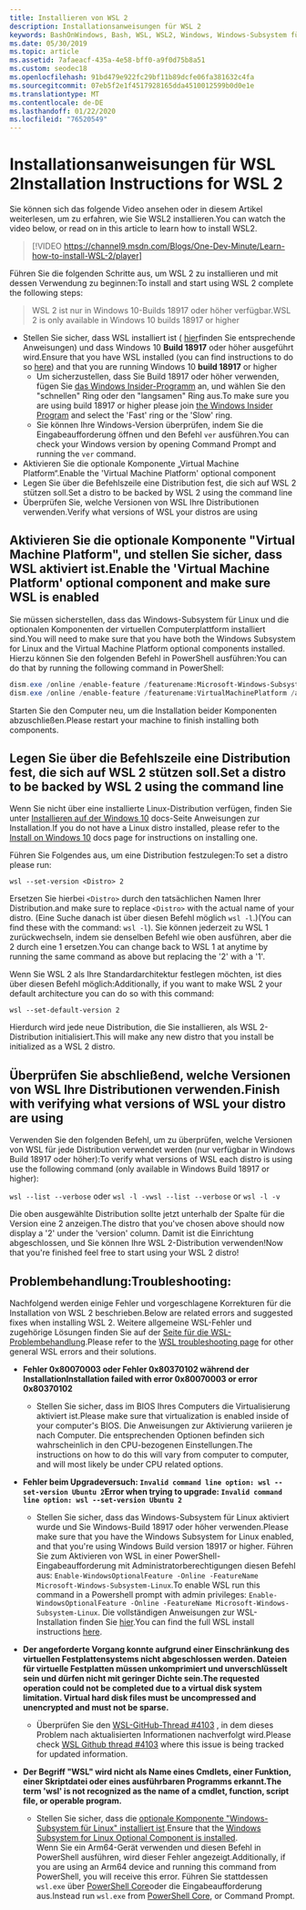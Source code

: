 ```yaml
---
title: Installieren von WSL 2
description: Installationsanweisungen für WSL 2
keywords: BashOnWindows, Bash, WSL, WSL2, Windows, Windows-Subsystem für Linux, Windows-Subsystem, Ubuntu, Debian, Suse, Windows 10, Installation, installieren
ms.date: 05/30/2019
ms.topic: article
ms.assetid: 7afaeacf-435a-4e58-bff0-a9f0d75b8a51
ms.custom: seodec18
ms.openlocfilehash: 91bd479e922fc29bf11b89dcfe06fa381632c4fa
ms.sourcegitcommit: 07eb5f2e1f4517928165dda4510012599b0d0e1e
ms.translationtype: MT
ms.contentlocale: de-DE
ms.lasthandoff: 01/22/2020
ms.locfileid: "76520549"
---
```

# <a name="installation-instructions-for-wsl-2"></a><span data-ttu-id="ea9ec-104">Installationsanweisungen für WSL 2</span><span class="sxs-lookup"><span data-stu-id="ea9ec-104">Installation Instructions for WSL 2</span></span>

<span data-ttu-id="ea9ec-105">Sie können sich das folgende Video ansehen oder in diesem Artikel weiterlesen, um zu erfahren, wie Sie WSL2 installieren.</span><span class="sxs-lookup"><span data-stu-id="ea9ec-105">You can watch the video below, or read on in this article to learn how to install WSL2.</span></span> 

> [!VIDEO https://channel9.msdn.com/Blogs/One-Dev-Minute/Learn-how-to-install-WSL-2/player]

<span data-ttu-id="ea9ec-106">Führen Sie die folgenden Schritte aus, um WSL 2 zu installieren und mit dessen Verwendung zu beginnen:</span><span class="sxs-lookup"><span data-stu-id="ea9ec-106">To install and start using WSL 2 complete the following steps:</span></span>

> <span data-ttu-id="ea9ec-107">WSL 2 ist nur in Windows 10-Builds 18917 oder höher verfügbar.</span><span class="sxs-lookup"><span data-stu-id="ea9ec-107">WSL 2 is only available in Windows 10 builds 18917 or higher</span></span>

- <span data-ttu-id="ea9ec-108">Stellen Sie sicher, dass WSL installiert ist ( [hier](./install-win10.md)finden Sie entsprechende Anweisungen) und dass Windows 10 **Build 18917** oder höher ausgeführt wird.</span><span class="sxs-lookup"><span data-stu-id="ea9ec-108">Ensure that you have WSL installed (you can find instructions to do so [here](./install-win10.md)) and that you are running Windows 10 **build 18917** or higher</span></span>
   - <span data-ttu-id="ea9ec-109">Um sicherzustellen, dass Sie Build 18917 oder höher verwenden, fügen Sie [das Windows Insider-Programm](https://insider.windows.com/en-us/) an, und wählen Sie den "schnellen" Ring oder den "langsamen" Ring aus.</span><span class="sxs-lookup"><span data-stu-id="ea9ec-109">To make sure you are using build 18917 or higher please join [the Windows Insider Program](https://insider.windows.com/en-us/) and select the 'Fast' ring or the 'Slow' ring.</span></span> 
   - <span data-ttu-id="ea9ec-110">Sie können Ihre Windows-Version überprüfen, indem Sie die Eingabeaufforderung öffnen und den Befehl `ver` ausführen.</span><span class="sxs-lookup"><span data-stu-id="ea9ec-110">You can check your Windows version by opening Command Prompt and running the `ver` command.</span></span>
- <span data-ttu-id="ea9ec-111">Aktivieren Sie die optionale Komponente „Virtual Machine Platform“.</span><span class="sxs-lookup"><span data-stu-id="ea9ec-111">Enable the 'Virtual Machine Platform' optional component</span></span>
- <span data-ttu-id="ea9ec-112">Legen Sie über die Befehlszeile eine Distribution fest, die sich auf WSL 2 stützen soll.</span><span class="sxs-lookup"><span data-stu-id="ea9ec-112">Set a distro to be backed by WSL 2 using the command line</span></span>
- <span data-ttu-id="ea9ec-113">Überprüfen Sie, welche Versionen von WSL Ihre Distributionen verwenden.</span><span class="sxs-lookup"><span data-stu-id="ea9ec-113">Verify what versions of WSL your distros are using</span></span>

## <a name="enable-the-virtual-machine-platform-optional-component-and-make-sure-wsl-is-enabled"></a><span data-ttu-id="ea9ec-114">Aktivieren Sie die optionale Komponente "Virtual Machine Platform", und stellen Sie sicher, dass WSL aktiviert ist.</span><span class="sxs-lookup"><span data-stu-id="ea9ec-114">Enable the 'Virtual Machine Platform' optional component and make sure WSL is enabled</span></span>

<span data-ttu-id="ea9ec-115">Sie müssen sicherstellen, dass das Windows-Subsystem für Linux und die optionalen Komponenten der virtuellen Computerplattform installiert sind.</span><span class="sxs-lookup"><span data-stu-id="ea9ec-115">You will need to make sure that you have both the Windows Subsystem for Linux and the Virtual Machine Platform optional components installed.</span></span> <span data-ttu-id="ea9ec-116">Hierzu können Sie den folgenden Befehl in PowerShell ausführen:</span><span class="sxs-lookup"><span data-stu-id="ea9ec-116">You can do that by running the following command in PowerShell:</span></span> 

```powershell
dism.exe /online /enable-feature /featurename:Microsoft-Windows-Subsystem-Linux /all /norestart
dism.exe /online /enable-feature /featurename:VirtualMachinePlatform /all /norestart
```

<span data-ttu-id="ea9ec-117">Starten Sie den Computer neu, um die Installation beider Komponenten abzuschließen.</span><span class="sxs-lookup"><span data-stu-id="ea9ec-117">Please restart your machine to finish installing both components.</span></span>


## <a name="set-a-distro-to-be-backed-by-wsl-2-using-the-command-line"></a><span data-ttu-id="ea9ec-118">Legen Sie über die Befehlszeile eine Distribution fest, die sich auf WSL 2 stützen soll.</span><span class="sxs-lookup"><span data-stu-id="ea9ec-118">Set a distro to be backed by WSL 2 using the command line</span></span>

<span data-ttu-id="ea9ec-119">Wenn Sie nicht über eine installierte Linux-Distribution verfügen, finden Sie unter [Installieren auf der Windows 10](./install-win10.md#install-your-linux-distribution-of-choice) docs-Seite Anweisungen zur Installation.</span><span class="sxs-lookup"><span data-stu-id="ea9ec-119">If you do not have a Linux distro installed, please refer to the [Install on Windows 10](./install-win10.md#install-your-linux-distribution-of-choice) docs page for instructions on installing one.</span></span> 

<span data-ttu-id="ea9ec-120">Führen Sie Folgendes aus, um eine Distribution festzulegen:</span><span class="sxs-lookup"><span data-stu-id="ea9ec-120">To set a distro please run:</span></span> 

```
wsl --set-version <Distro> 2
```

<span data-ttu-id="ea9ec-121">Ersetzen Sie hierbei `<Distro>` durch den tatsächlichen Namen Ihrer Distribution.</span><span class="sxs-lookup"><span data-stu-id="ea9ec-121">and make sure to replace `<Distro>` with the actual name of your distro.</span></span> <span data-ttu-id="ea9ec-122">(Eine Suche danach ist über diesen Befehl möglich `wsl -l`.)</span><span class="sxs-lookup"><span data-stu-id="ea9ec-122">(You can find these with the command: `wsl -l`).</span></span> <span data-ttu-id="ea9ec-123">Sie können jederzeit zu WSL 1 zurückwechseln, indem sie denselben Befehl wie oben ausführen, aber die 2 durch eine 1 ersetzen.</span><span class="sxs-lookup"><span data-stu-id="ea9ec-123">You can change back to WSL 1 at anytime by running the same command as above but replacing the '2' with a '1'.</span></span>

<span data-ttu-id="ea9ec-124">Wenn Sie WSL 2 als Ihre Standardarchitektur festlegen möchten, ist dies über diesen Befehl möglich:</span><span class="sxs-lookup"><span data-stu-id="ea9ec-124">Additionally, if you want to make WSL 2 your default architecture you can do so with this command:</span></span>

```
wsl --set-default-version 2
```

<span data-ttu-id="ea9ec-125">Hierdurch wird jede neue Distribution, die Sie installieren, als WSL 2-Distribution initialisiert.</span><span class="sxs-lookup"><span data-stu-id="ea9ec-125">This will make any new distro that you install be initialized as a WSL 2 distro.</span></span>

## <a name="finish-with-verifying-what-versions-of-wsl-your-distro-are-using"></a><span data-ttu-id="ea9ec-126">Überprüfen Sie abschließend, welche Versionen von WSL Ihre Distributionen verwenden.</span><span class="sxs-lookup"><span data-stu-id="ea9ec-126">Finish with verifying what versions of WSL your distro are using</span></span>

<span data-ttu-id="ea9ec-127">Verwenden Sie den folgenden Befehl, um zu überprüfen, welche Versionen von WSL für jede Distribution verwendet werden (nur verfügbar in Windows Build 18917 oder höher):</span><span class="sxs-lookup"><span data-stu-id="ea9ec-127">To verify what versions of WSL each distro is using use the following command (only available in Windows Build 18917 or higher):</span></span>

<span data-ttu-id="ea9ec-128">`wsl --list --verbose` oder `wsl -l -v`</span><span class="sxs-lookup"><span data-stu-id="ea9ec-128">`wsl --list --verbose` or `wsl -l -v`</span></span>

<span data-ttu-id="ea9ec-129">Die oben ausgewählte Distribution sollte jetzt unterhalb der Spalte für die Version eine 2 anzeigen.</span><span class="sxs-lookup"><span data-stu-id="ea9ec-129">The distro that you've chosen above should now display a '2' under the 'version' column.</span></span> <span data-ttu-id="ea9ec-130">Damit ist die Einrichtung abgeschlossen, und Sie können Ihre WSL 2-Distribution verwenden!</span><span class="sxs-lookup"><span data-stu-id="ea9ec-130">Now that you're finished feel free to start using your WSL 2 distro!</span></span> 

## <a name="troubleshooting"></a><span data-ttu-id="ea9ec-131">Problembehandlung:</span><span class="sxs-lookup"><span data-stu-id="ea9ec-131">Troubleshooting:</span></span> 

<span data-ttu-id="ea9ec-132">Nachfolgend werden einige Fehler und vorgeschlagene Korrekturen für die Installation von WSL 2 beschrieben.</span><span class="sxs-lookup"><span data-stu-id="ea9ec-132">Below are related errors and suggested fixes when installing WSL 2.</span></span> <span data-ttu-id="ea9ec-133">Weitere allgemeine WSL-Fehler und zugehörige Lösungen finden Sie auf der [Seite für die WSL-Problembehandlung](troubleshooting.md).</span><span class="sxs-lookup"><span data-stu-id="ea9ec-133">Please refer to the [WSL troubleshooting page](troubleshooting.md) for other general WSL errors and their solutions.</span></span>

* <span data-ttu-id="ea9ec-134">**Fehler 0x80070003 oder Fehler 0x80370102 während der Installation**</span><span class="sxs-lookup"><span data-stu-id="ea9ec-134">**Installation failed with error 0x80070003 or error 0x80370102**</span></span>
    * <span data-ttu-id="ea9ec-135">Stellen Sie sicher, dass im BIOS Ihres Computers die Virtualisierung aktiviert ist.</span><span class="sxs-lookup"><span data-stu-id="ea9ec-135">Please make sure that virtualization is enabled inside of your computer's BIOS.</span></span> <span data-ttu-id="ea9ec-136">Die Anweisungen zur Aktivierung variieren je nach Computer. Die entsprechenden Optionen befinden sich wahrscheinlich in den CPU-bezogenen Einstellungen.</span><span class="sxs-lookup"><span data-stu-id="ea9ec-136">The instructions on how to do this will vary from computer to computer, and will most likely be under CPU related options.</span></span>
   
* <span data-ttu-id="ea9ec-137">**Fehler beim Upgradeversuch: `Invalid command line option: wsl --set-version Ubuntu 2`**</span><span class="sxs-lookup"><span data-stu-id="ea9ec-137">**Error when trying to upgrade: `Invalid command line option: wsl --set-version Ubuntu 2`**</span></span>
    * <span data-ttu-id="ea9ec-138">Stellen Sie sicher, dass das Windows-Subsystem für Linux aktiviert wurde und Sie Windows-Build 18917 oder höher verwenden.</span><span class="sxs-lookup"><span data-stu-id="ea9ec-138">Please make sure that you have the Windows Subsystem for Linux enabled, and that you're using Windows Build version 18917 or higher.</span></span> <span data-ttu-id="ea9ec-139">Führen Sie zum Aktivieren von WSL in einer PowerShell-Eingabeaufforderung mit Administratorberechtigungen diesen Befehl aus: `Enable-WindowsOptionalFeature -Online -FeatureName Microsoft-Windows-Subsystem-Linux`.</span><span class="sxs-lookup"><span data-stu-id="ea9ec-139">To enable WSL run this command in a Powershell prompt with admin privileges: `Enable-WindowsOptionalFeature -Online -FeatureName Microsoft-Windows-Subsystem-Linux`.</span></span> <span data-ttu-id="ea9ec-140">Die vollständigen Anweisungen zur WSL-Installation finden Sie [hier](./install-win10.md).</span><span class="sxs-lookup"><span data-stu-id="ea9ec-140">You can find the full WSL install instructions [here](./install-win10.md).</span></span>

* <span data-ttu-id="ea9ec-141">**Der angeforderte Vorgang konnte aufgrund einer Einschränkung des virtuellen Festplattensystems nicht abgeschlossen werden. Dateien für virtuelle Festplatten müssen unkomprimiert und unverschlüsselt sein und dürfen nicht mit geringer Dichte sein.**</span><span class="sxs-lookup"><span data-stu-id="ea9ec-141">**The requested operation could not be completed due to a virtual disk system limitation. Virtual hard disk files must be uncompressed and unencrypted and must not be sparse.**</span></span>
    * <span data-ttu-id="ea9ec-142">Überprüfen Sie den [WSL-GitHub-Thread #4103](https://github.com/microsoft/WSL/issues/4103) , in dem dieses Problem nach aktualisierten Informationen nachverfolgt wird.</span><span class="sxs-lookup"><span data-stu-id="ea9ec-142">Please check [WSL Github thread #4103](https://github.com/microsoft/WSL/issues/4103) where this issue is being tracked for updated information.</span></span>

* <span data-ttu-id="ea9ec-143">**Der Begriff "WSL" wird nicht als Name eines Cmdlets, einer Funktion, einer Skriptdatei oder eines ausführbaren Programms erkannt.**</span><span class="sxs-lookup"><span data-stu-id="ea9ec-143">**The term 'wsl' is not recognized as the name of a cmdlet, function, script file, or operable program.**</span></span> 
    * <span data-ttu-id="ea9ec-144">Stellen Sie sicher, dass die [optionale Komponente "Windows-Subsystem für Linux" installiert ist](./wsl2-install.md#enable-the-virtual-machine-platform-optional-component-and-make-sure-wsl-is-enabled).</span><span class="sxs-lookup"><span data-stu-id="ea9ec-144">Ensure that the [Windows Subsystem for Linux Optional Component is installed](./wsl2-install.md#enable-the-virtual-machine-platform-optional-component-and-make-sure-wsl-is-enabled).</span></span><br> <span data-ttu-id="ea9ec-145">Wenn Sie ein Arm64-Gerät verwenden und diesen Befehl in PowerShell ausführen, wird dieser Fehler angezeigt.</span><span class="sxs-lookup"><span data-stu-id="ea9ec-145">Additionally, if you are using an Arm64 device and running this command from PowerShell, you will receive this error.</span></span> <span data-ttu-id="ea9ec-146">Führen Sie stattdessen `wsl.exe` über [PowerShell Core](https://docs.microsoft.com/en-us/powershell/scripting/install/installing-powershell-core-on-windows?view=powershell-6)oder die Eingabeaufforderung aus.</span><span class="sxs-lookup"><span data-stu-id="ea9ec-146">Instead run `wsl.exe` from [PowerShell Core](https://docs.microsoft.com/en-us/powershell/scripting/install/installing-powershell-core-on-windows?view=powershell-6), or Command Prompt.</span></span> 

